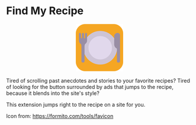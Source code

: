 # Find My Recipe

<p align="center">
    <img src="./extension/images/icon128.png">

</p>

Tired of scrolling past anecdotes and stories to your favorite recipes? Tired of looking for the button surrounded by ads that jumps to the recipe, because it blends into the site's style?

This extension jumps right to the recipe on a site for you.

Icon from: https://formito.com/tools/favicon